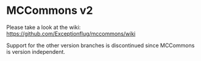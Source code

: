 # MCCommons v2
Please take a look at the wiki: https://github.com/Exceptionflug/mccommons/wiki

Support for the other version branches is discontinued since MCCommons is version independent.
